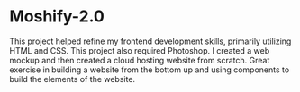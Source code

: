 # Moshify-2.0
This project helped refine my frontend development skills, primarily utilizing HTML and CSS. This project also required Photoshop. I created a web mockup and then created a cloud hosting website from scratch. Great exercise in building a website from the bottom up and using components to build the elements of the website.
